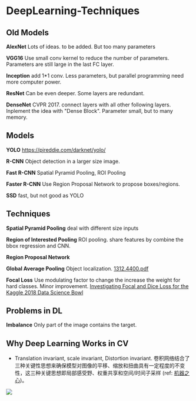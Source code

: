 # DeepLearning-Techniques

## Old Models
**AlexNet** Lots of ideas. to be added. But too many parameters

**VGG16** Use small conv kernel to reduce the number of parameters. Parameters are still large in the last FC layer.

**Inception** add 1*1 conv. Less parameters, but parallel programming need more computer power.

**ResNet** Can be even deeper. Some layers are redundant.

**DenseNet** CVPR 2017. connect layers with all other following layers. Inplement the idea with "Dense Block". Parameter small, but to many memory.

## Models
**YOLO**	<https://pjreddie.com/darknet/yolo/>

**R-CNN** Object detection in a larger size image.

**Fast R-CNN** Spatial Pyramid Pooling, ROI Pooling

**Faster R-CNN** Use Region Proposal Network to propose boxes/regions.

**SSD** fast, but not good as YOLO

## Techniques

**Spatial Pyramid Pooling** deal with different size inputs

**Region of Interested Pooling** ROI pooling. share features by combine the bbox regression and CNN.

**Region Proposal Network**

**Global Average Pooling** Object localization. [1312.4400.pdf](https://arxiv.org/pdf/1312.4400.pdf)

**Focal Loss** Use modulating factor to change the increase the weight for hard classes. Minor improvement. [Investigating Focal and Dice Loss for the Kaggle 2018 Data Science Bowl](https://becominghuman.ai/investigating-focal-and-dice-loss-for-the-kaggle-2018-data-science-bowl-65fb9af4f36c)

## Problems in DL

**Imbalance** Only part of the image contains the target.

## Why Deep Learning Works in CV
* Translation invariant, scale invariant, Distortion invariant. 卷积网络结合了三种关键性思想来确保模型对图像的平移、缩放和扭曲具有一定程度的不变性，这三种关键思想即局部感受野、权重共享和空间/时间子采样 (ref: [机器之心](https://mp.weixin.qq.com/s/okx0jZR6PmFm3ikCCUbNkg))。


![](./**.png)